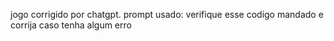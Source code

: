 jogo corrigido por chatgpt.
 prompt usado: verifique esse codigo mandado e corrija caso tenha algum erro
